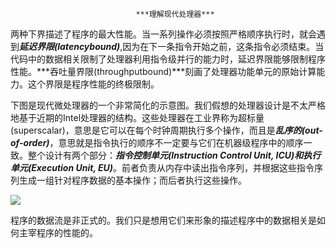 								***理解现代处理器***



两种下界描述了程序的最大性能。当一系列操作必须按照严格顺序执行时，就会遇到***延迟界限(latencybound)***,因为在下一条指令开始之前，这条指令必须结束。当代码中的数据相关限制了处理器利用指令级并行的能力时，延迟界限能够限制程序性能。***吞吐量界限(throughputbound)***刻画了处理器功能单元的原始计算能力。这个界限是程序性能的终极限制。

​	下图是现代微处理器的一个非常简化的示意图。我们假想的处理器设计是不太严格地基于近期的Intel处理器的结构。这些处理器在工业界称为超标量(superscalar)，意思是它可以在每个时钟周期执行多个操作，而且是***乱序的(out-of-order)***，意思就是指令执行的顺序不一定要与它们在机器级程序中的顺序一致。整个设计有两个部分：***指令控制单元(Instruction Control Unit, ICU)***和***执行单元(Execution Unit, EU)***。前者负责从内存中读出指令序列，并根据这些指令序列生成一组针对程序数据的基本操作；而后者执行这些操作。

![](D:\typora\page\StudyNote\深入理解计算机系统\img\乱序处理器.jpg)

程序的数据流是非正式的。我们只是想用它们来形象的描述程序中的数据相关是如何主宰程序的性能的。
